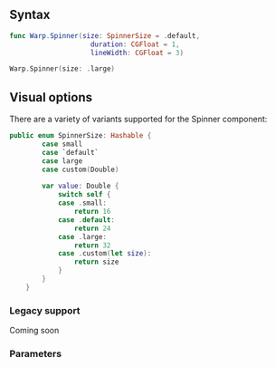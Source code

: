 

## Syntax

```swift example
func Warp.Spinner(size: SpinnerSize = .default,
                    duration: CGFloat = 1,
                    lineWidth: CGFloat = 3)
```
```swift example
Warp.Spinner(size: .large)
```
## Visual options

There are a variety of variants supported for the Spinner component:

```swift example
public enum SpinnerSize: Hashable {        
        case small
        case `default`
        case large
        case custom(Double)
        
        var value: Double {
            switch self {
            case .small:
                return 16
            case .default:
                return 24
            case .large:
                return 32
            case .custom(let size):
                return size
            }
        }
    }
```

### Legacy support
Coming soon

### Parameters

<api-table type=iOS component="Spinner" />